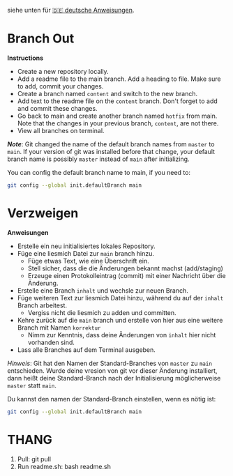 siehe unten für [🇩🇪 deutsche Anweisungen](#verzweigen).

# Branch Out

**Instructions**
* Create a new repository locally. 
* Add a readme file to the main branch. Add a heading to file. Make sure to add, commit your changes. 
* Create a branch named `content` and switch to the new branch.
* Add text to the readme file on the `content` branch. Don't forget to add and commit these changes.
* Go back to main and create another branch named `hotfix` from main. Note that the changes in your previous branch, `content`, are not there. 
* View all branches on terminal.

**_Note_**: Git changed the name of the default branch names from `master` to `main`. If your version of git was installed before that change, your default branch name is possibly `master` instead of `main` after initializing.

You can config the default branch name to main, if you need to:
```bash
git config --global init.defaultBranch main
```

# Verzweigen

**Anweisungen**
* Erstelle ein neu initialisiertes lokales Repository.
* Füge eine liesmich Datei zur `main` branch hinzu.
    * Füge etwas Text, wie eine Überschrift ein.
    * Stell sicher, dass die die Änderungen bekannt machst (add/staging)
    * Erzeuge einen Protokolleintrag (commit) mit einer Nachricht über die Änderung.
* Erstelle eine Branch `inhalt` und wechsle zur neuen Branch.
* Füge weiteren Text zur liesmich Datei hinzu, während du auf der `inhalt` Branch arbeitest.
    * Vergiss nicht die liesmich zu adden und committen.
* Kehre zurück auf die `main` branch und erstelle von hier aus eine weitere Branch mit Namen `korrektur`
    * Nimm zur Kenntnis, dass deine Änderungen von `inhalt` hier nicht vorhanden sind.
* Lass alle Branches auf dem Terminal ausgeben.

_Hinweis_: Git hat den Namen der Standard-Branches von `master` zu `main` entschieden. Wurde deine vresion von git vor dieser Änderung installiert, dann heißt deine Standard-Branch nach der Initialisierung möglicherweise `master` statt `main`.

Du kannst den namen der Standard-Branch einstellen, wenn es nötig ist:
```bash
git config --global init.defaultBranch main
```


# THANG
1. Pull:
git pull 
2. Run readme.sh: 
bash readme.sh
